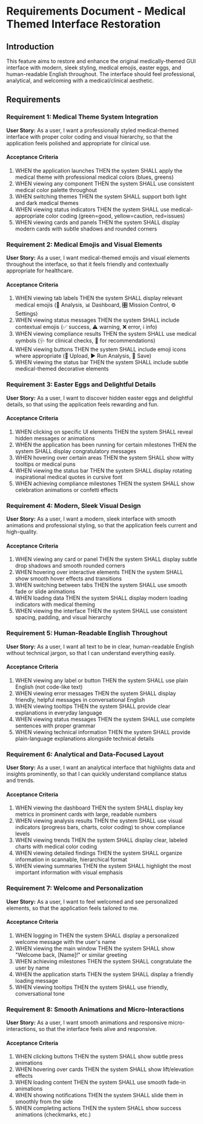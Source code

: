 # Requirements Document - Medical Themed Interface Restoration

## Introduction

This feature aims to restore and enhance the original medically-themed GUI interface with modern, sleek styling, medical emojis, easter eggs, and human-readable English throughout. The interface should feel professional, analytical, and welcoming with a medical/clinical aesthetic.

## Requirements

### Requirement 1: Medical Theme System Integration

**User Story:** As a user, I want a professionally styled medical-themed interface with proper color coding and visual hierarchy, so that the application feels polished and appropriate for clinical use.

#### Acceptance Criteria

1. WHEN the application launches THEN the system SHALL apply the medical theme with professional medical colors (blues, greens)
2. WHEN viewing any component THEN the system SHALL use consistent medical color palette throughout
3. WHEN switching themes THEN the system SHALL support both light and dark medical themes
4. WHEN viewing status indicators THEN the system SHALL use medical-appropriate color coding (green=good, yellow=caution, red=issues)
5. WHEN viewing cards and panels THEN the system SHALL display modern cards with subtle shadows and rounded corners

### Requirement 2: Medical Emojis and Visual Elements

**User Story:** As a user, I want medical-themed emojis and visual elements throughout the interface, so that it feels friendly and contextually appropriate for healthcare.

#### Acceptance Criteria

1. WHEN viewing tab labels THEN the system SHALL display relevant medical emojis (🏥 Analysis, 📊 Dashboard, 🎛️ Mission Control, ⚙️ Settings)
2. WHEN viewing status messages THEN the system SHALL include contextual emojis (✅ success, ⚠️ warning, ❌ error, ℹ️ info)
3. WHEN viewing compliance results THEN the system SHALL use medical symbols (🩺 for clinical checks, 💊 for recommendations)
4. WHEN viewing buttons THEN the system SHALL include emoji icons where appropriate (📄 Upload, ▶️ Run Analysis, 💾 Save)
5. WHEN viewing the status bar THEN the system SHALL include subtle medical-themed decorative elements

### Requirement 3: Easter Eggs and Delightful Details

**User Story:** As a user, I want to discover hidden easter eggs and delightful details, so that using the application feels rewarding and fun.

#### Acceptance Criteria

1. WHEN clicking on specific UI elements THEN the system SHALL reveal hidden messages or animations
2. WHEN the application has been running for certain milestones THEN the system SHALL display congratulatory messages
3. WHEN hovering over certain areas THEN the system SHALL show witty tooltips or medical puns
4. WHEN viewing the status bar THEN the system SHALL display rotating inspirational medical quotes in cursive font
5. WHEN achieving compliance milestones THEN the system SHALL show celebration animations or confetti effects

### Requirement 4: Modern, Sleek Visual Design

**User Story:** As a user, I want a modern, sleek interface with smooth animations and professional styling, so that the application feels current and high-quality.

#### Acceptance Criteria

1. WHEN viewing any card or panel THEN the system SHALL display subtle drop shadows and smooth rounded corners
2. WHEN hovering over interactive elements THEN the system SHALL show smooth hover effects and transitions
3. WHEN switching between tabs THEN the system SHALL use smooth fade or slide animations
4. WHEN loading data THEN the system SHALL display modern loading indicators with medical theming
5. WHEN viewing the interface THEN the system SHALL use consistent spacing, padding, and visual hierarchy

### Requirement 5: Human-Readable English Throughout

**User Story:** As a user, I want all text to be in clear, human-readable English without technical jargon, so that I can understand everything easily.

#### Acceptance Criteria

1. WHEN viewing any label or button THEN the system SHALL use plain English (not code-like text)
2. WHEN viewing error messages THEN the system SHALL display friendly, helpful messages in conversational English
3. WHEN viewing tooltips THEN the system SHALL provide clear explanations in everyday language
4. WHEN viewing status messages THEN the system SHALL use complete sentences with proper grammar
5. WHEN viewing technical information THEN the system SHALL provide plain-language explanations alongside technical details

### Requirement 6: Analytical and Data-Focused Layout

**User Story:** As a user, I want an analytical interface that highlights data and insights prominently, so that I can quickly understand compliance status and trends.

#### Acceptance Criteria

1. WHEN viewing the dashboard THEN the system SHALL display key metrics in prominent cards with large, readable numbers
2. WHEN viewing analysis results THEN the system SHALL use visual indicators (progress bars, charts, color coding) to show compliance levels
3. WHEN viewing trends THEN the system SHALL display clear, labeled charts with medical color coding
4. WHEN viewing detailed findings THEN the system SHALL organize information in scannable, hierarchical format
5. WHEN viewing summaries THEN the system SHALL highlight the most important information with visual emphasis

### Requirement 7: Welcome and Personalization

**User Story:** As a user, I want to feel welcomed and see personalized elements, so that the application feels tailored to me.

#### Acceptance Criteria

1. WHEN logging in THEN the system SHALL display a personalized welcome message with the user's name
2. WHEN viewing the main window THEN the system SHALL show "Welcome back, [Name]!" or similar greeting
3. WHEN achieving milestones THEN the system SHALL congratulate the user by name
4. WHEN the application starts THEN the system SHALL display a friendly loading message
5. WHEN viewing tooltips THEN the system SHALL use friendly, conversational tone

### Requirement 8: Smooth Animations and Micro-Interactions

**User Story:** As a user, I want smooth animations and responsive micro-interactions, so that the interface feels alive and responsive.

#### Acceptance Criteria

1. WHEN clicking buttons THEN the system SHALL show subtle press animations
2. WHEN hovering over cards THEN the system SHALL show lift/elevation effects
3. WHEN loading content THEN the system SHALL use smooth fade-in animations
4. WHEN showing notifications THEN the system SHALL slide them in smoothly from the side
5. WHEN completing actions THEN the system SHALL show success animations (checkmarks, etc.)
